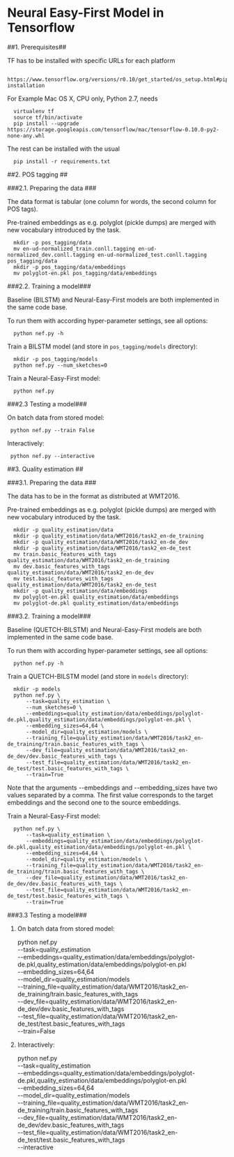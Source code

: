 # Neural Easy-First Model in Tensorflow #

##1. Prerequisites##

  TF has to be installed with specific URLs for each platform

      https://www.tensorflow.org/versions/r0.10/get_started/os_setup.html#pip-installation

  For Example Mac OS X, CPU only, Python 2.7, needs

      virtualenv tf
      source tf/bin/activate
      pip install --upgrade https://storage.googleapis.com/tensorflow/mac/tensorflow-0.10.0-py2-none-any.whl

  The rest can be installed with the usual

      pip install -r requirements.txt


##2. POS tagging ##

###2.1. Preparing the data ###
  
  The data format is tabular (one column for words, the second column for POS tags).

  Pre-trained embeddings as e.g. polyglot (pickle dumps) are merged with new vocabulary introduced by the task.

      mkdir -p pos_tagging/data
      mv en-ud-normalized_train.conll.tagging en-ud-normalized_dev.conll.tagging en-ud-normalized_test.conll.tagging pos_tagging/data
      mkdir -p pos_tagging/data/embeddings
      mv polyglot-en.pkl pos_tagging/data/embeddings

###2.2. Training a model###

  Baseline (BILSTM) and Neural-Easy-First models are both implemented in the same code base.
  
  To run them with according hyper-parameter settings, see all options:
  
      python nef.py -h

  Train a BILSTM model (and store in `pos_tagging/models` directory):
  
      mkdir -p pos_tagging/models
      python nef.py --num_sketches=0

  Train a Neural-Easy-First model:

      python nef.py

###2.3 Testing a model###

  On batch data from stored model:

     python nef.py --train False

  Interactively:

     python nef.py --interactive


##3. Quality estimation ##

###3.1. Preparing the data ###
  
  The data has to be in the format as distributed at WMT2016.

  Pre-trained embeddings as e.g. polyglot (pickle dumps) are merged with new vocabulary introduced by the task.

      mkdir -p quality_estimation/data
      mkdir -p quality_estimation/data/WMT2016/task2_en-de_training
      mkdir -p quality_estimation/data/WMT2016/task2_en-de_dev
      mkdir -p quality_estimation/data/WMT2016/task2_en-de_test
      mv train.basic_features_with_tags quality_estimation/data/WMT2016/task2_en-de_training
      mv dev.basic_features_with_tags quality_estimation/data/WMT2016/task2_en-de_dev
      mv test.basic_features_with_tags quality_estimation/data/WMT2016/task2_en-de_test
      mkdir -p quality_estimation/data/embeddings
      mv polyglot-en.pkl quality_estimation/data/embeddings
      mv polyglot-de.pkl quality_estimation/data/embeddings

###3.2. Training a model###

  Baseline (QUETCH-BILSTM) and Neural-Easy-First models are both implemented in the same code base.
  
  To run them with according hyper-parameter settings, see all options:
  
      python nef.py -h

  Train a QUETCH-BILSTM model (and store in `models` directory):
  
      mkdir -p models
      python nef.py \
          --task=quality_estimation \
          --num_sketches=0 \
          --embeddings=quality_estimation/data/embeddings/polyglot-de.pkl,quality_estimation/data/embeddings/polyglot-en.pkl \
          --embedding_sizes=64,64 \
          --model_dir=quality_estimation/models \
          --training_file=quality_estimation/data/WMT2016/task2_en-de_training/train.basic_features_with_tags \
          --dev_file=quality_estimation/data/WMT2016/task2_en-de_dev/dev.basic_features_with_tags \
          --test_file=quality_estimation/data/WMT2016/task2_en-de_test/test.basic_features_with_tags \
          --train=True

  Note that the arguments --embeddings and --embedding_sizes have two values separated by a comma.
  The first value corresponds to the target embeddings and the second one to the source embeddings.

  Train a Neural-Easy-First model:
  
      python nef.py \
          --task=quality_estimation \
          --embeddings=quality_estimation/data/embeddings/polyglot-de.pkl,quality_estimation/data/embeddings/polyglot-en.pkl \
          --embedding_sizes=64,64 \
          --model_dir=quality_estimation/models \
          --training_file=quality_estimation/data/WMT2016/task2_en-de_training/train.basic_features_with_tags \
          --dev_file=quality_estimation/data/WMT2016/task2_en-de_dev/dev.basic_features_with_tags \
          --test_file=quality_estimation/data/WMT2016/task2_en-de_test/test.basic_features_with_tags \
          --train=True

###3.3 Testing a model###

  1. On batch data from stored model:
  
      python nef.py \
          --task=quality_estimation \
          --embeddings=quality_estimation/data/embeddings/polyglot-de.pkl,quality_estimation/data/embeddings/polyglot-en.pkl \
          --embedding_sizes=64,64 \
          --model_dir=quality_estimation/models \
          --training_file=quality_estimation/data/WMT2016/task2_en-de_training/train.basic_features_with_tags \
          --dev_file=quality_estimation/data/WMT2016/task2_en-de_dev/dev.basic_features_with_tags \
          --test_file=quality_estimation/data/WMT2016/task2_en-de_test/test.basic_features_with_tags \
          --train=False

  2. Interactively:
  
      python nef.py \
          --task=quality_estimation \
          --embeddings=quality_estimation/data/embeddings/polyglot-de.pkl,quality_estimation/data/embeddings/polyglot-en.pkl \
          --embedding_sizes=64,64 \
          --model_dir=quality_estimation/models \
          --training_file=quality_estimation/data/WMT2016/task2_en-de_training/train.basic_features_with_tags \
          --dev_file=quality_estimation/data/WMT2016/task2_en-de_dev/dev.basic_features_with_tags \
          --test_file=quality_estimation/data/WMT2016/task2_en-de_test/test.basic_features_with_tags \
          --interactive
